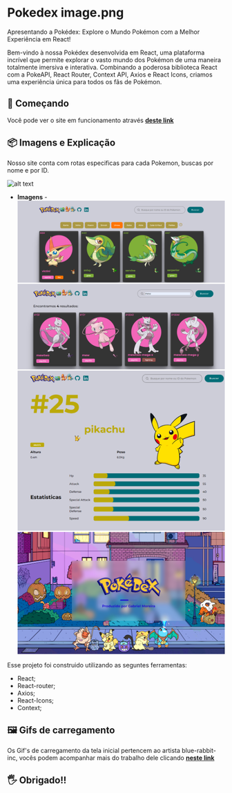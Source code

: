# Pokedex image.png

 Apresentando a Pokédex: Explore o Mundo Pokémon com a Melhor Experiência em React!

Bem-vindo à nossa Pokédex desenvolvida em React, uma plataforma incrível que permite explorar o vasto mundo dos Pokémon de uma maneira totalmente imersiva e interativa. Combinando a poderosa biblioteca React com a PokeAPI, React Router, Context API, Axios e React Icons, criamos uma experiência única para todos os fãs de Pokémon.

## 🚀 Começando

Você pode ver o site em funcionamento através **[deste link](https://pokedex-red-seven.vercel.app/)**

## 📦 Imagens e Explicação

Nosso site conta com rotas especificas para cada Pokemon, buscas por nome e por ID. 

![alt text](https://github.com/GabrielMoreiraB/Pokedex/blob/main/public/apresent/video.gif)

* **Imagens** - 
![alt text](https://github.com/GabrielMoreiraB/Pokedex/blob/main/public/apresent/1.png)
![alt text](https://github.com/GabrielMoreiraB/Pokedex/blob/main/public/apresent/2.png)
![alt text](https://github.com/GabrielMoreiraB/Pokedex/blob/main/public/apresent/3.png)
![alt text](https://github.com/GabrielMoreiraB/Pokedex/blob/main/public/apresent/4.png)


Esse projeto foi construido utilizando as seguntes ferramentas:

* React;
* React-router;
* Axios;
* React-Icons;
* Context;

## 🖼️ Gifs de carregamento

Os Gif's de carregamento da tela inicial pertencem ao artista blue-rabbit-inc, vocês podem acompanhar mais do trabalho dele clicando **[neste link](https://www.deviantart.com/blue-rabbit-inc/art/Pokmon-garden-nap-898062889)**


## 🖐 Obrigado!!
